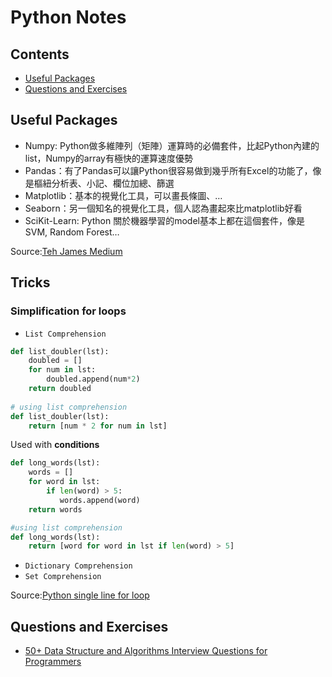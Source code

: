 # Python Notes

## Contents
- [Useful Packages](#useful-packages)
- [Questions and Exercises](#questions-and-exercises)

   
## Useful Packages
- Numpy: Python做多維陣列（矩陣）運算時的必備套件，比起Python內建的list，Numpy的array有極快的運算速度優勢
- Pandas：有了Pandas可以讓Python很容易做到幾乎所有Excel的功能了，像是樞紐分析表、小記、欄位加總、篩選
- Matplotlib：基本的視覺化工具，可以畫長條圖、…
- Seaborn：另一個知名的視覺化工具，個人認為畫起來比matplotlib好看
- SciKit-Learn: Python 關於機器學習的model基本上都在這個套件，像是SVM, Random Forest…

Source:[Teh James Medium][1]

[1]:https://medium.com/@yehjames/%E8%B3%87%E6%96%99%E5%88%86%E6%9E%90-%E6%A9%9F%E5%99%A8%E5%AD%B8%E7%BF%92-%E7%AC%AC%E4%B8%80%E8%AC%9B-python%E6%87%B6%E4%BA%BA%E5%8C%85-anaconda-%E4%BB%8B%E7%B4%B9-%E5%AE%89%E8%A3%9D-f8199fd4be8c



## Tricks
### Simplification for loops
- `List Comprehension`
``` python
def list_doubler(lst):
    doubled = []
    for num in lst:
        doubled.append(num*2)
    return doubled
    
# using list comprehension
def list_doubler(lst):
    return [num * 2 for num in lst]
```
Used with __conditions__
```python
def long_words(lst):
    words = []
    for word in lst:
        if len(word) > 5:
           words.append(word)
    return words

#using list comprehension
def long_words(lst):
    return [word for word in lst if len(word) > 5]
```

- `Dictionary Comprehension`
- `Set Comprehension`

Source:[Python single line for loop][lc]

[lc]:https://blog.teamtreehouse.com/python-single-line-loops



## Questions and Exercises
- [50+ Data Structure and Algorithms Interview Questions for Programmers][50+]

[50+]:https://hackernoon.com/50-data-structure-and-algorithms-interview-questions-for-programmers-b4b1ac61f5b0
